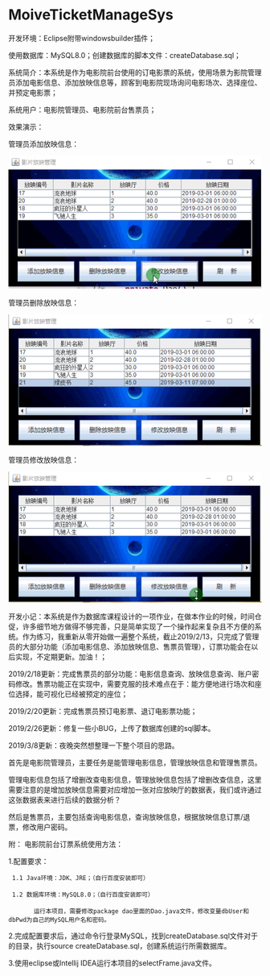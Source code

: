 # MoiveTicketManageSys
开发环境：Eclipse附带windowsbuilder插件；

使用数据库：MySQL8.0；创建数据库的脚本文件：createDatabase.sql；

系统简介：本系统是作为电影院前台使用的订电影票的系统，使用场景为影院管理员添加电影信息、添加放映信息等，顾客到电影院现场询问电影场次、选择座位、并预定电影票；

系统用户：电影院管理员、电影院前台售票员；

效果演示：

管理员添加放映信息：

![Add play info](demo/AddPlayInfo.gif)

管理员删除放映信息：

![Delete play info](demo/DeletePlayInfo.gif)

管理员修改放映信息：

![Delete play info](demo/ModifyPlayInfo.gif)

开发小记：本系统是作为数据库课程设计的一项作业，在做本作业的时候，时间仓促，许多细节地方做得不够完善，只是简单实现了一个操作起来复杂且不方便的系统。作为练习，我重新从零开始做一遍整个系统，截止2019/2/13，只完成了管理员的大部分功能（添加电影信息、添加放映信息、售票员管理），订票功能会在以后实现，不定期更新。加油！；

2019/2/18更新：完成售票员的部分功能：电影信息查询、放映信息查询、账户密码修改。售票功能正在实现中，需要克服的技术难点在于：能方便地进行场次和座位选择，能可视化已经被预定的座位；

2019/2/20更新：完成售票员预订电影票、退订电影票功能；

2019/2/26更新：修复一些小BUG，上传了数据库创建的sql脚本。

2019/3/8更新：夜晚突然想整理一下整个项目的思路。

首先是电影院管理员，主要任务是能管理电影信息，管理放映信息和管理售票员。

管理电影信息包括了增删改查电影信息，管理放映信息包括了增删改查信息，这里需要注意的是增加放映信息需要对应增加一张对应放映厅的数据表，我们或许通过这张数据表来进行后续的数据分析？

然后是售票员，主要包括查询电影信息，查询放映信息，根据放映信息订票/退票，修改用户密码。


附：
电影院前台订票系统使用方法：

1.配置要求：

     1.1 Java环境：JDK、JRE；（自行百度安装即可）
     
     1.2 数据库环境：MySQL8.0；（自行百度安装即可）
     
           运行本项目，需要修改package dao里面的Dao.java文件，修改变量dbUser和dbPwd为自己的MySQL用户名和密码。
           
2.完成配置要求后，通过命令行登录MySQL，找到createDatabase.sql文件对于的目录，执行source createDatabase.sql，创建系统运行所需数据库。

3.使用eclipse或Intellij IDEA运行本项目的selectFrame.java文件。
